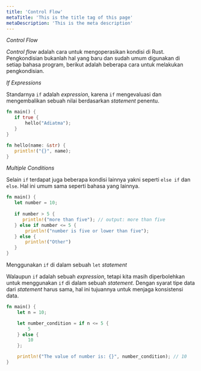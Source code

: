 ```yaml
---
title: 'Control Flow'
metaTitle: 'This is the title tag of this page'
metaDescription: 'This is the meta description'
---
```


_Control Flow_

_Control flow_ adalah cara untuk mengoperasikan kondisi di Rust. Pengkondisian bukanlah hal yang baru dan sudah umum digunakan di setiap bahasa program, berikut adalah beberapa cara untuk melakukan pengkondisian.

_If Expressions_

Standarnya `if` adalah _expression_, karena `if` mengevaluasi dan mengembalikan sebuah nilai berdasarkan _statement_ penentu.

```rust
fn main() {
   if true {
       hello("Adiatma");
   }
}

fn hello(name: &str) {
   println!("{}", name);
}
```

_Multiple Conditions_

Selain `if` terdapat juga beberapa kondisi lainnya yakni seperti `else if` dan `else`. Hal ini umum sama seperti bahasa yang lainnya.

```rust
fn main() {
   let number = 10;
  
   if number > 5 {
      println!("more than five"); // output: more than five
   } else if number <= 5 {
       println!("number is five or lower than five");
   } else {
       println!("Other")
   }
}
```

Menggunakan `if` di dalam sebuah `let` _statement_

Walaupun `if` adalah sebuah _expression_, tetapi kita masih diperbolehkan untuk menggunakan `if` di dalam sebuah _statement_. Dengan syarat tipe data dari _statement_ harus sama, hal ini tujuannya untuk menjaga konsistensi data.

```rust
fn main() {
    let n = 10;

    let number_condition = if n <= 5 {
        5
    } else {
        10
    };

    println!("The value of number is: {}", number_condition); // 10
}
```
